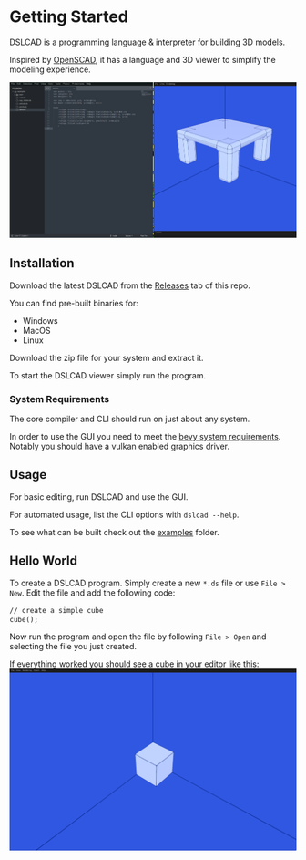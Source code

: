 # Getting Started

DSLCAD is a programming language & interpreter for building 3D models.

Inspired by [OpenSCAD](http://openscad.org/), it has a language and 3D viewer to simplify the modeling experience.

![screenshot](./screenshot.png)

## Installation

Download the latest DSLCAD from the [Releases](https://github.com/DSchroer/model-script/releases) tab of this repo.

You can find pre-built binaries for:

- Windows
- MacOS
- Linux

Download the zip file for your system and extract it.

To start the DSLCAD viewer simply run the program.

### System Requirements

The core compiler and CLI should run on just about any system.

In order to use the GUI you need to meet the [bevy system requirements](https://github.com/bevyengine/bevy/blob/latest/docs/linux_dependencies.md).
Notably you should have a vulkan enabled graphics driver.

## Usage

For basic editing, run DSLCAD and use the GUI.

For automated usage, list the CLI options with `dslcad --help`.

To see what can be built check out the [examples](https://github.com/DSchroer/dslcad/tree/master/examples) folder.

## Hello World

To create a DSLCAD program. Simply create a new `*.ds` file or use `File > New`.
Edit the file and add the following code:

```
// create a simple cube
cube();
```

Now run the program and open the file by following `File > Open` and selecting
the file you just created.

If everything worked you should see a cube in your editor like this:
![hello](./hello.png)